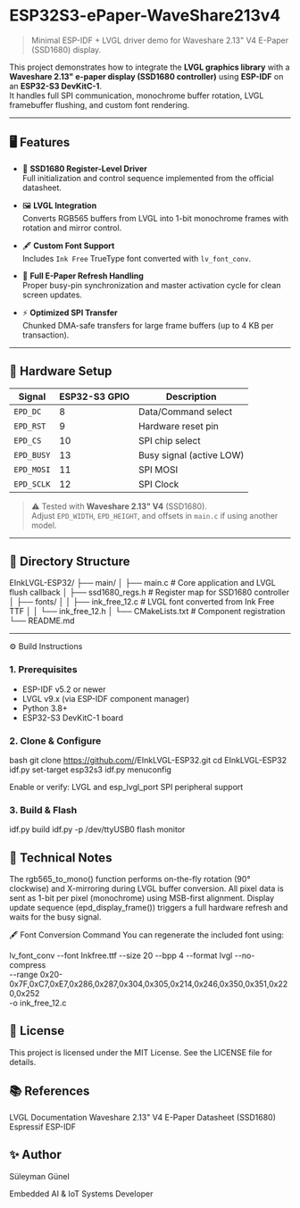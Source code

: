 # ESP32S3-ePaper-WaveShare213v4

> Minimal ESP-IDF + LVGL driver demo for Waveshare 2.13" V4 E-Paper (SSD1680) display.

This project demonstrates how to integrate the **LVGL graphics library** with a **Waveshare 2.13" e-paper display (SSD1680 controller)** using **ESP-IDF** on an **ESP32-S3 DevKitC-1**.  
It handles full SPI communication, monochrome buffer rotation, LVGL framebuffer flushing, and custom font rendering.

---

## 🖥️ Features

- 🧠 **SSD1680 Register-Level Driver**  
  Full initialization and control sequence implemented from the official datasheet.

- 🖼️ **LVGL Integration**  
  Converts RGB565 buffers from LVGL into 1-bit monochrome frames with rotation and mirror control.

- 🖋️ **Custom Font Support**  
  Includes `Ink Free` TrueType font converted with `lv_font_conv`.

- 🔁 **Full E-Paper Refresh Handling**  
  Proper busy-pin synchronization and master activation cycle for clean screen updates.

- ⚡ **Optimized SPI Transfer**  
  Chunked DMA-safe transfers for large frame buffers (up to 4 KB per transaction).

---

## 🧩 Hardware Setup

| Signal | ESP32-S3 GPIO | Description        |
|--------|----------------|--------------------|
| `EPD_DC` | 8  | Data/Command select |
| `EPD_RST` | 9  | Hardware reset pin  |
| `EPD_CS` | 10 | SPI chip select     |
| `EPD_BUSY` | 13 | Busy signal (active LOW) |
| `EPD_MOSI` | 11 | SPI MOSI           |
| `EPD_SCLK` | 12 | SPI Clock          |

> ⚠️ Tested with **Waveshare 2.13" V4** (SSD1680).  
> Adjust `EPD_WIDTH`, `EPD_HEIGHT`, and offsets in `main.c` if using another model.

---

## 🧱 Directory Structure

EInkLVGL-ESP32/
├── main/
│ ├── main.c # Core application and LVGL flush callback
│ ├── ssd1680_regs.h # Register map for SSD1680 controller
│ ├── fonts/
│ │ ├── ink_free_12.c # LVGL font converted from Ink Free TTF
│ │ └── ink_free_12.h
│ └── CMakeLists.txt # Component registration
└── README.md


---



⚙️ Build Instructions

### 1. Prerequisites
- ESP-IDF v5.2 or newer  
- LVGL v9.x (via ESP-IDF component manager)  
- Python 3.8+  
- ESP32-S3 DevKitC-1 board

### 2. Clone & Configure
bash
git clone https://github.com/<yourusername>/EInkLVGL-ESP32.git
cd EInkLVGL-ESP32
idf.py set-target esp32s3
idf.py menuconfig

Enable or verify:
LVGL and esp_lvgl_port
SPI peripheral support

### 3. Build & Flash

idf.py build
idf.py -p /dev/ttyUSB0 flash monitor



## 🧠 Technical Notes
The rgb565_to_mono() function performs on-the-fly rotation (90° clockwise) and X-mirroring during LVGL buffer conversion.
All pixel data is sent as 1-bit per pixel (monochrome) using MSB-first alignment.
Display update sequence (epd_display_frame()) triggers a full hardware refresh and waits for the busy signal.

🖋️ Font Conversion Command
You can regenerate the included font using:

lv_font_conv --font Inkfree.ttf --size 20 --bpp 4 --format lvgl --no-compress \
  --range 0x20-0x7F,0xC7,0xE7,0x286,0x287,0x304,0x305,0x214,0x246,0x350,0x351,0x220,0x252 \
  -o ink_free_12.c


## 📄 License
This project is licensed under the MIT License.
See the LICENSE file for details.

## 📚 References
LVGL Documentation
Waveshare 2.13" V4 E-Paper Datasheet (SSD1680)
Espressif ESP-IDF


## ✨ Author
Süleyman Günel

Embedded AI & IoT Systems Developer
